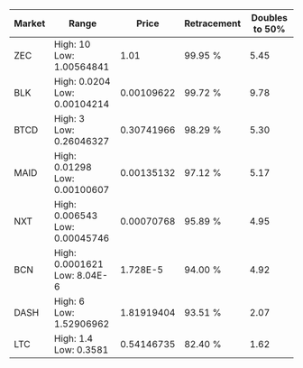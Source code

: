 | Market | Range | Price| Retracement | Doubles to 50% |
| --- | --- | --- | --- | --- |
| ZEC | High: 10<br />Low: 1.00564841 | 1.01 | 99.95 % | 5.45 |
| BLK | High: 0.0204<br />Low: 0.00104214 | 0.00109622 | 99.72 % | 9.78 |
| BTCD | High: 3<br />Low: 0.26046327 | 0.30741966 | 98.29 % | 5.30 |
| MAID | High: 0.01298<br />Low: 0.00100607 | 0.00135132 | 97.12 % | 5.17 |
| NXT | High: 0.006543<br />Low: 0.00045746 | 0.00070768 | 95.89 % | 4.95 |
| BCN | High: 0.0001621<br />Low: 8.04E-6 | 1.728E-5 | 94.00 % | 4.92 |
| DASH | High: 6<br />Low: 1.52906962 | 1.81919404 | 93.51 % | 2.07 |
| LTC | High: 1.4<br />Low: 0.3581 | 0.54146735 | 82.40 % | 1.62 |
